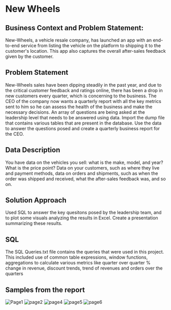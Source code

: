 
# New Wheels

## Business Context and Problem Statement: 
New-Wheels, a vehicle resale company, has launched an app with an end-to-end service from listing the vehicle on the platform to shipping it to the customer's location. This app also captures the overall after-sales feedback given by the customer. 

## Problem Statement
New-Wheels sales have been dipping steadily in the past year, and due to the critical customer feedback and ratings online, there has been a drop in new customers every quarter, which is concerning to the business. The CEO of the company now wants a quarterly report with all the key metrics sent to him so he can assess the health of the business and make the necessary decisions. An array of questions  are being asked at the leadership level that needs to be answered using data. Import the dump file that contains various tables that are present in the database. Use the data to answer the questions posed and create a quarterly business report for the CEO.

## Data Description
You have data on the vehicles you sell: what is the make, model, and year? What is the price point? Data on your customers, such as where they live and payment methods, data on orders and shipments, such as when the order was shipped and received, what the after-sales feedback was, and so on.

## Solution Approach
Used SQL to answer the key quesitons posed by the leadership team, and to plot some visuals analyzing the results in Excel. Create a presentation summarizing these results.

## SQL 
The SQL Queries.txt file contains the queries that were used in this project. This included use of common table expressions, window functions, aggregations to calculate various metrics like quarter over quarter % change in revenue, discount trends, trend of revenues and  orders over the quarters 

## Samples from the report
![Page1](https://github.com/user-attachments/assets/065069cf-6eea-4fb8-b803-88a007169ed3)
![page2](https://github.com/user-attachments/assets/c3c42412-2427-4cca-9d55-bae565138a5d)
![page4](https://github.com/user-attachments/assets/2c8fb849-7a2c-490d-8b60-44e60fafedc6)
![page5](https://github.com/user-attachments/assets/b13921ca-65aa-4a7f-a95f-23b45f8cc6d2)
![page6](https://github.com/user-attachments/assets/90d8654e-608f-4262-909a-f79d9907a99b)

